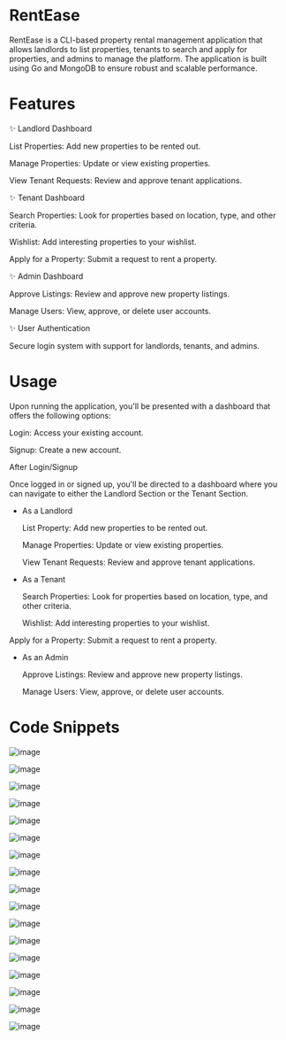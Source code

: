 # RentEase
RentEase is a CLI-based property rental management application that allows landlords to list properties, tenants to search and apply for properties, and admins to manage the platform. The application is built using Go and MongoDB to ensure robust and scalable performance.

# Features
 ✨ Landlord Dashboard
  
List Properties: Add new properties to be rented out.

Manage Properties: Update or view existing properties.

View Tenant Requests: Review and approve tenant applications.

 
 ✨ Tenant Dashboard
  
Search Properties: Look for properties based on location, type, and other criteria.

Wishlist: Add interesting properties to your wishlist.

Apply for a Property: Submit a request to rent a property.

 
 ✨ Admin Dashboard

Approve Listings: Review and approve new property listings.

Manage Users: View, approve, or delete user accounts.

 
 ✨ User Authentication

Secure login system with support for landlords, tenants, and admins.

# Usage
Upon running the application, you'll be presented with a dashboard that offers the following options:

  Login: Access your existing account.

  Signup: Create a new account.

After Login/Signup

Once logged in or signed up, you'll be directed to a dashboard where you can navigate to either the Landlord Section or the Tenant Section.


* As a Landlord

    List Property: Add new properties to be rented out.

    Manage Properties: Update or view existing properties.

    View Tenant Requests: Review and approve tenant applications.

* As a Tenant

    Search Properties: Look for properties based on location, type, and other criteria.

    Wishlist: Add interesting properties to your wishlist.

Apply for a Property: Submit a request to rent a property.

* As an Admin

    Approve Listings: Review and approve new property listings.

    Manage Users: View, approve, or delete user accounts.

# Code Snippets

![image](https://github.com/user-attachments/assets/2e703403-3a42-4b81-93cd-d3d795130602)

![image](https://github.com/user-attachments/assets/f19150b9-bc05-4e18-9c3e-70ded661f7d6)

![image](https://github.com/user-attachments/assets/ecec6e46-465b-4ae6-8098-e066fa816e23)

![image](https://github.com/user-attachments/assets/0a231829-7123-471e-a30d-016771cbca7c)

![image](https://github.com/user-attachments/assets/b7391a5e-dc11-4831-9dba-4dfce66c7f61)

![image](https://github.com/user-attachments/assets/2993e779-b7a6-4a71-8cd5-3b0a6e6ddee0)

![image](https://github.com/user-attachments/assets/9b82229b-20b2-493c-a3ee-1aecf5807906)

![image](https://github.com/user-attachments/assets/7b76773a-6c53-4ec3-8713-e9ff0eb4f2a2)

![image](https://github.com/user-attachments/assets/559908ff-cde9-4c73-8076-50377b493dab)

![image](https://github.com/user-attachments/assets/bc4418f0-b314-484d-b437-04ac8e0d0d6f)

![image](https://github.com/user-attachments/assets/411fc0d7-6ff0-433a-b04d-f34e47a126e8)

![image](https://github.com/user-attachments/assets/1d97f1d2-a8f0-499b-b873-8798846b0bec)

![image](https://github.com/user-attachments/assets/f42fcd68-5db7-496b-8921-c47e4fb8a4d8)

![image](https://github.com/user-attachments/assets/a481969b-faa4-4e73-983e-adb8937e5125)

![image](https://github.com/user-attachments/assets/2e5ee4f0-70e6-4f5e-aa30-c41503c0dc98)

![image](https://github.com/user-attachments/assets/285d53f5-6c33-40fd-a4a9-f34fc02f75ff)

![image](https://github.com/user-attachments/assets/b00d2b3c-817c-4c23-b0f1-bb668d04d895)















